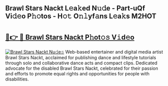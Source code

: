 ## Brawl Stars Nackt L𝚎a𝚔ed N𝚞𝚍e - Part-uQf Vi𝚍𝚎o P𝚑𝚘tos - H𝚘𝚝 O𝚗𝚕yf𝚊ns L𝚎a𝚔s M2HOT

# <h2><a href="http://kf7k21.oniu.top/?m=Brawl+Stars+Nackt">🔗👉 🔴 Brawl Stars Nackt P𝚑ot𝚘𝚜 V𝚒d𝚎o</a></h2>

[![Brawl Stars Nackt Nu𝚍e𝚜](https://i.imgur.com/0qMVB7G.gif)](http://kf7k21.oniu.top/?m=Brawl+Stars+Nackt)
Web-based entertainer and digital media artist Brawl Stars Nackt, acclaimed for publishing dance and lifestyle tutorials through solo and collaborative dance acts and compact clips. Dedicated advocate for the disabled Brawl Stars Nackt, celebrated for their passion and efforts to promote equal rights and opportunities for people with disabilities.  
